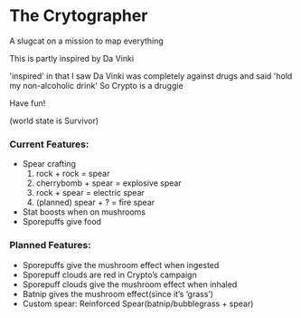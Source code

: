 # The Crytographer
A slugcat on a mission to map everything

This is partly inspired by Da Vinki

'inspired' in that I saw Da Vinki was completely against drugs and said 'hold my non-alcoholic drink'
So Crypto is a druggie

Have fun!

(world state is Survivor)

### Current Features:
- Spear crafting 
  1. rock + rock = spear
  2. cherrybomb + spear = explosive spear
  3. rock + spear = electric spear
  4. (planned) spear + ? = fire spear
- Stat boosts when on mushrooms
- Sporepuffs give food

### Planned Features:
- Sporepuffs give the mushroom effect when ingested
- Sporepuff clouds are red in Crypto’s campaign
- Sporepuff clouds give the mushroom effect when inhaled
- Batnip gives the mushroom effect(since it’s ‘grass’)
- Custom spear: Reinforced Spear(batnip/bubblegrass + spear)
